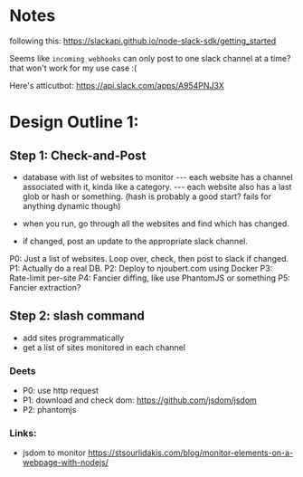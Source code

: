# Notes

following this: https://slackapi.github.io/node-slack-sdk/getting_started

Seems like `incoming webhooks` can only post to one slack channel at a time? that won't work for my use case :(

Here's atticutbot: https://api.slack.com/apps/A954PNJ3X


# Design Outline 1:

## Step 1: Check-and-Post

- database with list of websites to monitor
--- each website has a channel associated with it, kinda like a category.
--- each website also has a last glob or hash or something. (hash is probably a good start? fails for anything dynamic though)

- when you run, go through all the websites and find which has changed.
- if changed, post an update to the appropriate slack channel.

P0: Just a list of websites. Loop over, check, then post to slack if changed. 
P1: Actually do a real DB.
P2: Deploy to njoubert.com using Docker
P3: Rate-limit per-site
P4: Fancier diffing, like use PhantomJS or something
P5: Fancier extraction?

## Step 2: slash command

- add sites programmatically
- get a list of sites monitored in each channel


### Deets


- P0: use http request 
- P1:  download and check dom: https://github.com/jsdom/jsdom
- P2: phantomjs


### Links:

- jsdom to monitor https://stsourlidakis.com/blog/monitor-elements-on-a-webpage-with-nodejs/